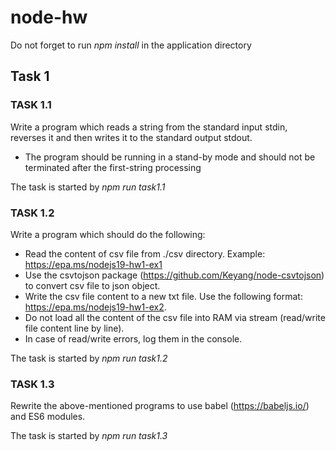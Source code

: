 # node-hw

Do not forget to run <i>npm install</i> in the application directory

## Task 1

### TASK 1.1

Write a program which reads a string from the standard input stdin, reverses it and then writes it to the standard output stdout.

- The program should be running in a stand-by mode and should not be terminated after the
  first-string processing

The task is started by <i>npm run task1.1</i>

### TASK 1.2

Write a program which should do the following:

- Read the content of csv file from ./csv directory. Example: https://epa.ms/nodejs19-hw1-ex1
- Use the csvtojson package (https://github.com/Keyang/node-csvtojson) to convert csv file to json object.
- Write the csv file content to a new txt file.
  Use the following format: https://epa.ms/nodejs19-hw1-ex2.
- Do not load all the content of the csv file into RAM via stream (read/write file content line by line).
- In case of read/write errors, log them in the console.

The task is started by <i>npm run task1.2</i>

### TASK 1.3

Rewrite the above-mentioned programs to use babel (https://babeljs.io/) and ES6 modules.

The task is started by <i>npm run task1.3</i>
